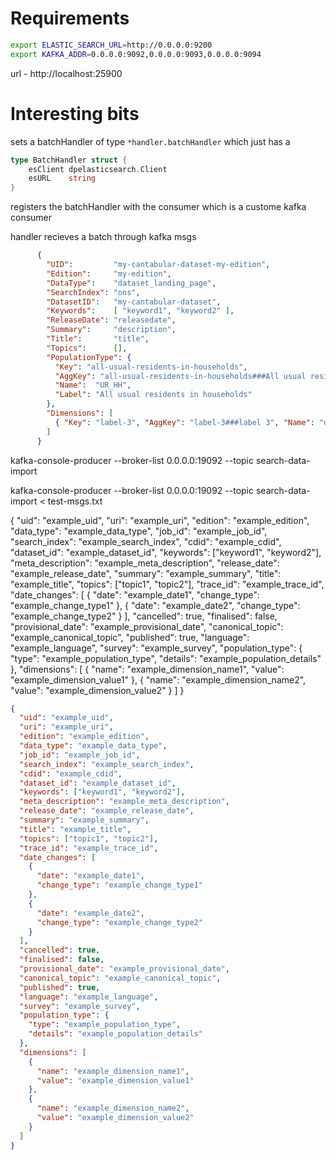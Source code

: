 # Requirements

```bash
export ELASTIC_SEARCH_URL=http://0.0.0.0:9200
export KAFKA_ADDR=0.0.0.0:9092,0.0.0.0:9093,0.0.0.0:9094
```

url - http://localhost:25900



# Interesting bits

sets a batchHandler of type `*handler.batchHandler`
which just has a 
```go
type BatchHandler struct {
	esClient dpelasticsearch.Client
	esURL    string
}
```

registers the batchHandler with the consumer which is a custome kafka consumer 

handler recieves a batch through kafka msgs 
```json
      {
        "UID":         "my-cantabular-dataset-my-edition",
        "Edition":     "my-edition",
        "DataType":    "dataset_landing_page",
        "SearchIndex": "ons",
        "DatasetID":   "my-cantabular-dataset",
        "Keywords":    [ "keyword1", "keyword2" ],
        "ReleaseDate": "releasedate",
        "Summary":     "description",
        "Title":       "title",
        "Topics":      [],
        "PopulationType": {
          "Key": "all-usual-residents-in-households",
          "AggKey": "all-usual-residents-in-households###All usual residents in households",
          "Name":  "UR_HH",
          "Label": "All usual residents in households"
        },
        "Dimensions": [
          { "Key": "label-3", "AggKey": "label-3###label 3", "Name": "dim3.0,dim3.1", "Label": "label 3", "RawLabel": "label 3 (33 categories),label 3 (40 categories)"}
        ]
      }
```


kafka-console-producer --broker-list 0.0.0.0:19092 --topic search-data-import

kafka-console-producer --broker-list 0.0.0.0:19092 --topic search-data-import < test-msgs.txt




{
  "uid": "example_uid",
  "uri": "example_uri",
  "edition": "example_edition",
  "data_type": "example_data_type",
  "job_id": "example_job_id",
  "search_index": "example_search_index",
  "cdid": "example_cdid",
  "dataset_id": "example_dataset_id",
  "keywords": ["keyword1", "keyword2"],
  "meta_description": "example_meta_description",
  "release_date": "example_release_date",
  "summary": "example_summary",
  "title": "example_title",
  "topics": ["topic1", "topic2"],
  "trace_id": "example_trace_id",
  "date_changes": [
    {
      "date": "example_date1",
      "change_type": "example_change_type1"
    },
    {
      "date": "example_date2",
      "change_type": "example_change_type2"
    }
  ],
  "cancelled": true,
  "finalised": false,
  "provisional_date": "example_provisional_date",
  "canonical_topic": "example_canonical_topic",
  "published": true,
  "language": "example_language",
  "survey": "example_survey",
  "population_type": {
    "type": "example_population_type",
    "details": "example_population_details"
  },
  "dimensions": [
    {
      "name": "example_dimension_name1",
      "value": "example_dimension_value1"
    },
    {
      "name": "example_dimension_name2",
      "value": "example_dimension_value2"
    }
  ]
}



```json
{
  "uid": "example_uid",
  "uri": "example_uri",
  "edition": "example_edition",
  "data_type": "example_data_type",
  "job_id": "example_job_id",
  "search_index": "example_search_index",
  "cdid": "example_cdid",
  "dataset_id": "example_dataset_id",
  "keywords": ["keyword1", "keyword2"],
  "meta_description": "example_meta_description",
  "release_date": "example_release_date",
  "summary": "example_summary",
  "title": "example_title",
  "topics": ["topic1", "topic2"],
  "trace_id": "example_trace_id",
  "date_changes": [
    {
      "date": "example_date1",
      "change_type": "example_change_type1"
    },
    {
      "date": "example_date2",
      "change_type": "example_change_type2"
    }
  ],
  "cancelled": true,
  "finalised": false,
  "provisional_date": "example_provisional_date",
  "canonical_topic": "example_canonical_topic",
  "published": true,
  "language": "example_language",
  "survey": "example_survey",
  "population_type": {
    "type": "example_population_type",
    "details": "example_population_details"
  },
  "dimensions": [
    {
      "name": "example_dimension_name1",
      "value": "example_dimension_value1"
    },
    {
      "name": "example_dimension_name2",
      "value": "example_dimension_value2"
    }
  ]
}
```